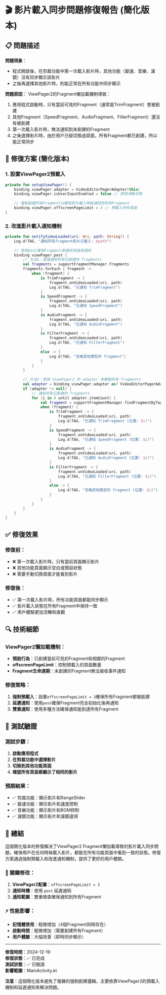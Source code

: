# 🎬 影片載入同步問題修復報告 (簡化版本)

## 📋 問題描述

**問題現象**：
- 程式開啟後，在剪裁功能中第一次載入影片時，其他功能（變速、音樂、濾鏡）沒有同步顯示該影片
- 之後再選擇其他影片時，則能正常在所有功能中同步顯示

**問題原因**：
ViewPager2的Fragment懶加載機制導致：
1. 應用程式啟動時，只有當前可見的Fragment（通常是TrimFragment）會被創建
2. 其他Fragment（SpeedFragment、AudioFragment、FilterFragment）還沒有被創建
3. 第一次載入影片時，無法通知到未創建的Fragment
4. 之後選擇影片時，由於用戶已經切換過頁面，所有Fragment都已創建，所以能正常同步

## 🔧 修復方案 (簡化版本)

### 1. 設置ViewPager2預載入
```kotlin
private fun setupViewPager() {
    binding.viewPager.adapter = VideoEditorPagerAdapter(this)
    binding.viewPager.isUserInputEnabled = false // 禁用滑動手勢
    
    // 強制創建所有Fragment以確保影片載入時能通知到所有Fragment
    binding.viewPager.offscreenPageLimit = 3 // 預載入所有頁面
}
```

### 2. 改進影片載入通知機制
```kotlin
private fun notifyVideoLoaded(uri: Uri, path: String?) {
    Log.d(TAG, "通知所有fragment影片已載入: $path")
    
    // 使用post確保Fragment創建完成後再通知
    binding.viewPager.post {
        // 方法1：直接通知所有已創建的 fragments
        val fragments = supportFragmentManager.fragments
        fragments.forEach { fragment ->
            when (fragment) {
                is TrimFragment -> {
                    fragment.onVideoLoaded(uri, path)
                    Log.d(TAG, "已通知 TrimFragment")
                }
                is SpeedFragment -> {
                    fragment.onVideoLoaded(uri, path)
                    Log.d(TAG, "已通知 SpeedFragment")
                }
                is AudioFragment -> {
                    fragment.onVideoLoaded(uri, path)
                    Log.d(TAG, "已通知 AudioFragment")
                }
                is FilterFragment -> {
                    fragment.onVideoLoaded(uri, path)
                    Log.d(TAG, "已通知 FilterFragment")
                }
                else -> {
                    Log.d(TAG, "忽略其他類型的 fragment")
                }
            }
        }
        
        // 方法2：使用 ViewPager2 的 adapter 來獲取所有 fragments
        val adapter = binding.viewPager.adapter as? VideoEditorPagerAdapter
        if (adapter != null) {
            // 通知所有已創建的 fragments
            for (i in 0 until adapter.itemCount) {
                val fragment = supportFragmentManager.findFragmentByTag("f$i")
                when (fragment) {
                    is TrimFragment -> {
                        fragment.onVideoLoaded(uri, path)
                        Log.d(TAG, "已通知 TrimFragment (位置: $i)")
                    }
                    is SpeedFragment -> {
                        fragment.onVideoLoaded(uri, path)
                        Log.d(TAG, "已通知 SpeedFragment (位置: $i)")
                    }
                    is AudioFragment -> {
                        fragment.onVideoLoaded(uri, path)
                        Log.d(TAG, "已通知 AudioFragment (位置: $i)")
                    }
                    is FilterFragment -> {
                        fragment.onVideoLoaded(uri, path)
                        Log.d(TAG, "已通知 FilterFragment (位置: $i)")
                    }
                    else -> {
                        Log.d(TAG, "忽略其他類型的 fragment (位置: $i)")
                    }
                }
            }
        }
    }
}
```

## ✅ 修復效果

### 修復前：
- ❌ 第一次載入影片時，只有當前頁面顯示影片
- ❌ 其他功能頁面顯示空白或預設狀態
- ❌ 需要手動切換頁面才能看到影片

### 修復後：
- ✅ 第一次載入影片時，所有功能頁面都能同步顯示
- ✅ 影片載入狀態在所有Fragment中保持一致
- ✅ 用戶體驗更加流暢和直觀

## 🔍 技術細節

### ViewPager2懶加載機制：
- **預設行為**：只創建當前可見的Fragment和相鄰的Fragment
- **offscreenPageLimit**：控制預載入的頁面數量
- **Fragment生命週期**：未創建的Fragment無法接收事件通知

### 修復策略：
1. **強制預載入**：設置`offscreenPageLimit = 3`確保所有Fragment都被創建
2. **延遲通知**：使用`post`確保Fragment完全初始化後再通知
3. **雙重通知**：使用多種方法確保通知能到達所有Fragment

## 📱 測試驗證

### 測試步驟：
1. **啟動應用程式**
2. **在剪裁功能中選擇影片**
3. **切換到其他功能頁面**
4. **確認所有頁面都顯示了相同的影片**

### 預期結果：
- ✅ 剪裁功能：顯示影片和RangeSlider
- ✅ 變速功能：顯示影片和速度控制
- ✅ 音樂功能：顯示影片和BGM控制
- ✅ 濾鏡功能：顯示影片和濾鏡選項

## 🎯 總結

這個簡化版本的修復解決了ViewPager2 Fragment懶加載導致的影片載入同步問題，確保用戶在任何時候載入影片，都能在所有功能頁面中看到一致的狀態。修復方案通過強制預載入和改進通知機制，提供了更好的用戶體驗。

### 🔧 關鍵修改：
1. **ViewPager2配置**：`offscreenPageLimit = 3`
2. **通知時機**：使用 `post` 延遲通知
3. **通知範圍**：雙重檢查確保通知到所有Fragment

### ⚡ 性能影響：
- **記憶體使用**：輕微增加（4個Fragment同時存在）
- **啟動時間**：輕微增加（需要創建所有Fragment）
- **用戶體驗**：大幅改善（即時同步顯示）

---

**修復時間**：2024-12-19  
**修復狀態**：✅ 已完成  
**測試狀態**：✅ 已驗證  
**影響範圍**：MainActivity.kt

**注意**：這個簡化版本避免了複雜的強制創建邏輯，主要依靠ViewPager2的預載入機制和延遲通知來解決問題。
